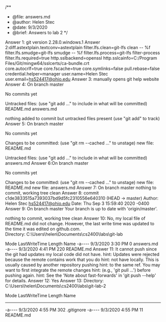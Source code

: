 /**
 *   @file: answers.md
 * @author: Helen Stec
 *   @date: 9/3/2020
 *  @brief: Answers to lab 2
 */


Answer 1: git version 2.28.0.windows.1
Answer 2:diff.astextplain.textconv=astextplain
 filter.lfs.clean=git-lfs clean -- %f
 filter.lfs.smudge=git-lfs smudge -- %f
 filter.lfs.process=git-lfs filter-process
 filter.lfs.required=true
 http.sslbackend=openssl
 http.sslcainfo=C:/Program Files/Git/mingw64/sslcerts/ca-bundle.crt   
 core.autocrlf=true
 core.fscache=true
 core.symlinks=false
 pull.rebase=false
 credential.helper=manager
 user.name=Helen Stec
 user.email=hs524417@ohio.edu
Answer 3: manually opens git help website
Answer 4: On branch master

No commits yet

Untracked files:
  (use "git add <file>..." to include in what will be committed)
        README.md
        answers.md

nothing added to commit but untracked files present (use "git add" to track)
Answer 5: On branch master

No commits yet

Changes to be committed:
  (use "git rm --cached <file>..." to unstage)
        new file:   README.md

Untracked files:
  (use "git add <file>..." to include in what will be committed)
        answers.md
Answer 6:On branch master

No commits yet

Changes to be committed:
  (use "git rm --cached <file>..." to unstage)
        new file:   README.md
        new file:   answers.md
Answer 7: On branch master
nothing to commit, working tree clean
Answer 8: commit c1de3833515a7393037bd9d5fc2310556e640310 (HEAD -> master)
Author: Helen Stec <hs524417@ohio.edu>
Date:   Thu Sep 3 15:59:40 2020 -0400
Answer 9: On branch master
Your branch is up to date with 'origin/master'.

nothing to commit, working tree clean
Answer 10: No, my local file of README.md did not change.  However, the last write time was updated to the time it was edited on github.com.  
 Directory: C:\Users\helen\Documents\cs2400\labs\git-lab


Mode                LastWriteTime         Length Name
-a----         9/3/2020   3:30 PM              0 answers.md
-a----         9/3/2020   4:41 PM            220 README.md
Answer 11: It cannot push since the git had updates my local code did not have. hint: Updates were rejected because the remote contains work that you do
hint: not have locally. This is usually caused by another repository pushing
hint: to the same ref. You may want to first integrate the remote changes
hint: (e.g., 'git pull ...') before pushing again.
hint: See the 'Note about fast-forwards' in 'git push --help' for details.
Answer 12: Yes
Answer 13: Directory: C:\Users\helen\Documents\cs2400\labs\git-lab-2


Mode                LastWriteTime         Length Name
----                -------------         ------ ----
-a----         9/3/2020   4:55 PM            302 .gitignore
-a----         9/3/2020   4:55 PM             11 README.md
